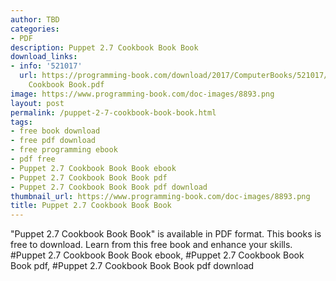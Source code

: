 ```yaml
---
author: TBD
categories:
- PDF
description: Puppet 2.7 Cookbook Book Book
download_links:
- info: '521017'
  url: https://programming-book.com/download/2017/ComputerBooks/521017/Puppet 2.7
    Cookbook Book.pdf
image: https://www.programming-book.com/doc-images/8893.png
layout: post
permalink: /puppet-2-7-cookbook-book-book.html
tags:
- free book download
- free pdf download
- free programming ebook
- pdf free
- Puppet 2.7 Cookbook Book Book ebook
- Puppet 2.7 Cookbook Book Book pdf
- Puppet 2.7 Cookbook Book Book pdf download
thumbnail_url: https://www.programming-book.com/doc-images/8893.png
title: Puppet 2.7 Cookbook Book Book
---
```


 
<div class="item-desc text-justify">
  "Puppet 2.7 Cookbook Book Book" is available in PDF format. This books is free to download. Learn from this free book and enhance your skills.
  <br>
  #Puppet 2.7 Cookbook Book Book ebook, #Puppet 2.7 Cookbook Book Book pdf, #Puppet 2.7 Cookbook Book Book pdf download
</div>